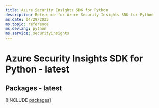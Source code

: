 ```yaml
---
title: Azure Security Insights SDK for Python
description: Reference for Azure Security Insights SDK for Python
ms.date: 04/29/2025
ms.topic: reference
ms.devlang: python
ms.service: securityinsights
---
```

# Azure Security Insights SDK for Python - latest
## Packages - latest
[!INCLUDE [packages](security-insights-index.md)]